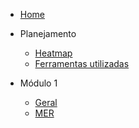 * [Home](/)

* Planejamento
    - [Heatmap](Planejamento/Heatmap.md)
    - [Ferramentas utilizadas](Planejamento/Ferramentas.md)

* Módulo 1
    - [Geral](Modulo-1/Modulo1.md)
    - [MER](Modulo-1/MER.md)

[//]: # (* Módulo 2)

[//]: # (    )
[//]: # ()
[//]: # (* Módulo 2)

[//]: # (    )
